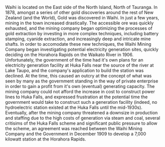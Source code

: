 Waihi is located on the East side of the North Island, North of Tauranga. In 1878, amongst a series of other gold discoveries around the rest of New Zealand (and the World), Gold was discovered in Waihi. In just a few years, mining in the town increased drastically. The accessible ore was quickly exhausted, and the mining company began optimizing the processes of gold extraction by investing in more complex techniques, including battery stamping, cyanide extraction, and increasingly deep and intricate mine shafts. In order to accomodate these new techniques, the Waihi Mining Company began investigating potential electricity generation sites, quickly deciding on the Horahora Rapids on the Waikato River in 1906. Unfortunately, the government of the time had it's own plans for an electricity generation facility at Huka Falls near the source of the river at Lake Taupo, and the company's application to build the station was declined. At the time, this caused an outcry at the concept of what was seen by many as the government standing in the way of private enterprise in order to gain a profit from it's own (eventual) generating capacity. The mining company could not afford the increase in cost to construct power lines to Huka Falls, and expressed frustration at the potential time the government would take to construct such a generation facility (indeed, no hydroelectric station existed at the Huka Falls until the mid-1930s). Eventually, after the mining company threatened a downsize in production and staffing due to the high costs of generation via steam and coal, several critisims of the Huka Falls scheme and significant public pressure to allow the scheme, an agreement was reached between the Waihi Mining Company and the Government in December 1909 to develop a 7,000 kilowatt station at the Horahora Rapids.
